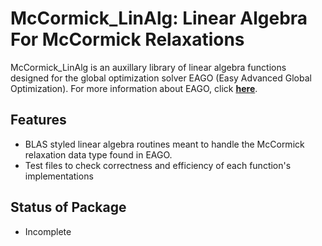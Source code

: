 # McCormick_LinAlg: Linear Algebra For McCormick Relaxations
McCormick_LinAlg is an auxillary library of linear algebra functions designed for the global optimization solver EAGO (Easy Advanced Global Optimization). For more information about EAGO, click [**here**](https://github.com/PSORLab/EAGO.jl).

## Features
* BLAS styled linear algebra routines meant to handle the McCormick relaxation data type found in EAGO.
* Test files to check correctness and efficiency of each function's implementations

## Status of Package
 * Incomplete
